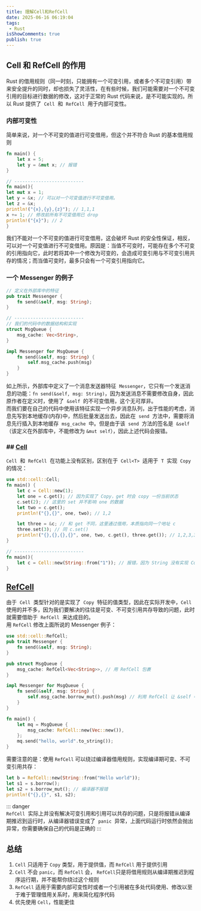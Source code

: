 ```yaml
---
title: 理解Cell和RefCell
date: 2025-06-16 06:19:04
tags:
 - Rust
isShowComments: true
publish: true
---
```


## Cell 和 RefCell 的作用

Rust 的借用规则（同一时刻，只能拥有一个可变引用，或者多个不可变引用）带来安全提升的同时，却也损失了灵活性，在有些时候，我们可能需要对一个不可变引用的目标进行数据的修改，这对于正常的 Rust 代码来说，是不可能实现的。所以 Rust 提供了  `Cell`  和  `RefCell`  用于内部可变性。

### 内部可变性

简单来说，对一个不可变的值进行可变借用，但这个并不符合 Rust 的基本借用规则

```rust
fn main() {
    let x = 5;
    let y = &mut x; // 报错
}

// --------------------------
fn main(){
let mut x = 1;
let y = &x; // 可以对一个可变值进行不可变借用。
let z = &x;
println!("{x},{y},{z}"); // 1,1,1
x += 1; // 修改前所有不可变借用已 drop
println!("{x}"); // 2
}
```

我们不能对一个不可变的值进行可变借用，这会破坏 Rust 的安全性保证，相反，可以对一个可变值进行不可变借用。原因是：当值不可变时，可能存在多个不可变的引用指向它，此时若将其中一个修改为可变的，会造成可变引用与不可变引用共存的情况；而当值可变时，最多只会有一个可变引用指向它。

### 一个 Messenger 的例子

```rust
// 定义在外部库中的特征
pub trait Messenger {
    fn send(&self, msg: String);
}

// --------------------------
// 我们的代码中的数据结构和实现
struct MsgQueue {
    msg_cache: Vec<String>,
}

impl Messenger for MsgQueue {
    fn send(&self, msg: String) {
        self.msg_cache.push(msg)
    }
}
```

如上所示，外部库中定义了一个消息发送器特征  `Messenger`，它只有一个发送消息的功能：`fn send(&self, msg: String)`，因为发送消息不需要修改自身，因此原作者在定义时，使用了  `&self`  的不可变借用，这个无可厚非。  
而我们要在自己的代码中使用该特征实现一个异步消息队列，出于性能的考虑，消息先写到本地缓存(内存)中，然后批量发送出去，因此在  `send`  方法中，需要将消息先行插入到本地缓存  `msg_cache`  中。但是由于该  `send`  方法的签名是  `&self`（该定义在外部库中，不能修改为 `&mut self`），因此上述代码会报错。

### ## [Cell](https://course.rs/advance/smart-pointer/cell-refcell.html#cell)

`Cell`  和  `RefCell`  在功能上没有区别，区别在于  `Cell<T>`  适用于  `T`  实现  `Copy`  的情况：

```rust
use std::cell::Cell;
fn main() {
    let c = Cell::new(1);
    let one = c.get(); // 因为实现了 Copy，get 时会 copy 一份当前状态
    c.set(2); // 这里的 set 并不影响 one 的数据
    let two = c.get();
    println!("{},{}", one, two); // 1,2

    let three = &c; // 和 get 不同，这里通过借用，本质指向同一个地址 c
    three.set(3); // 同 c.set()
    println!("{},{},{},{}", one, two, c.get(), three.get()); // 1,2,3,3,3
}

// --------------------------
fn main(){
    let c = Cell::new(String::from("1")); // 报错，因为 String 没有实现 Copy 特征
}
```

## [RefCell](https://course.rs/advance/smart-pointer/cell-refcell.html#refcell)

由于  `Cell`  类型针对的是实现了  `Copy`  特征的值类型，因此在实际开发中，`Cell`  使用的并不多，因为我们要解决的往往是可变、不可变引用共存导致的问题，此时就需要借助于  `RefCell`  来达成目的。  
用 `RefCell` 修改上面所说的 Messenger 例子：

```rust
use std::cell::RefCell;
pub trait Messenger {
    fn send(&self, msg: String);
}

pub struct MsgQueue {
    msg_cache: RefCell<Vec<String>>, // 用 RefCell 包裹
}

impl Messenger for MsgQueue {
    fn send(&self, msg: String) {
        self.msg_cache.borrow_mut().push(msg) // 利用 RefCell 让 &self 中的 msg_cache 成为一个可变值，然后实现对其的修改
    }
}

fn main() {
    let mq = MsgQueue {
        msg_cache: RefCell::new(Vec::new()),
    };
    mq.send("hello, world".to_string());
}
```

需要注意的是：使用 `RefCell` 可以绕过编译器借用规则，实现编译期可变、不可变引用共存：

```rust
let b = RefCell::new(String::from("Hello world"));
let s1 = s.borrow();
let s2 = s.borrow_mut(); // 编译器不报错
println!("{},{}", s1, s2);
```

::: danger  
`RefCell`  实际上并没有解决可变引用和引用可以共存的问题，只是将报错从编译期推迟到运行时，从编译器错误变成了  `panic`  异常，上面代码运行时依然会抛出异常，你需要确保自己的代码是正确的
:::

## 总结

1. `Cell` 只适用于 `Copy` 类型，用于提供值，而 `RefCell` 用于提供引用
2. `Cell` 不会 `panic`，而 `RefCell` 会， `RefCell`只是将借用规则从编译期推迟到程序运行期，并不能帮你绕过这个规则
3. `RefCell` 适用于需要内部可变性时或者一个引用被在多处代码使用、修改以至于难于管理借用关系时，用来简化程序代码
4. 优先使用 `Cell`，性能更佳
